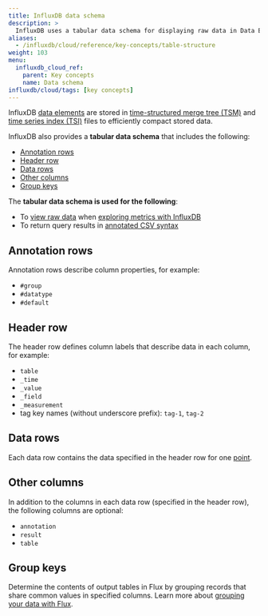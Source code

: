 ```yaml
---
title: InfluxDB data schema
description: >
  InfluxDB uses a tabular data schema for displaying raw data in Data Explorer and for returning query results in annotated CSV syntax.
aliases:
  - /influxdb/cloud/reference/key-concepts/table-structure
weight: 103
menu:
  influxdb_cloud_ref:
    parent: Key concepts
    name: Data schema
influxdb/cloud/tags: [key concepts]
---
```


InfluxDB [data elements](/influxdb/cloud/reference/key-concepts/data-elements/) are stored in [time-structured merge tree (TSM)](/influxdb/cloud/reference/internals/storage-engine/#time-structured-merge-tree-tsm) and [time series index (TSI)](/influxdb/cloud/reference/internals/storage-engine/#time-series-index-tsi) files to efficiently compact stored data.

InfluxDB also provides a **tabular data schema** that includes the following:

- [Annotation rows](#annotation-rows)
- [Header row](#header-row)
- [Data rows](#data-rows)
- [Other columns](#other-columns)
- [Group keys](#group-keys)

The **tabular data schema is used for the following**:

- To [view raw data](/influxdb/cloud/visualize-data/explore-metrics/#view-raw-data) when [exploring metrics with InfluxDB](/influxdb/cloud/visualize-data/explore-metrics)
- To return query results in [annotated CSV syntax](/influxdb/cloud/reference/syntax/annotated-csv/)

## Annotation rows

Annotation rows describe column properties, for example:

- `#group`
- `#datatype`
- `#default`

## Header row

The header row defines column labels that describe data in each column, for example:

- `table`
- `_time`
- `_value`
- `_field`
- `_measurement`
-  tag key names (without underscore prefix): `tag-1`, `tag-2`

## Data rows

Each data row contains the data specified in the header row for one [point](/influxdb/cloud/reference/glossary/#point).

## Other columns

In addition to the columns in each data row (specified in the header row), the following columns are optional:

- `annotation`
- `result`
- `table`

## Group keys

Determine the contents of output tables in Flux by grouping records that share common values in specified columns. Learn more about [grouping your data with Flux](/influxdb/cloud/query-data/flux/group-data/).
